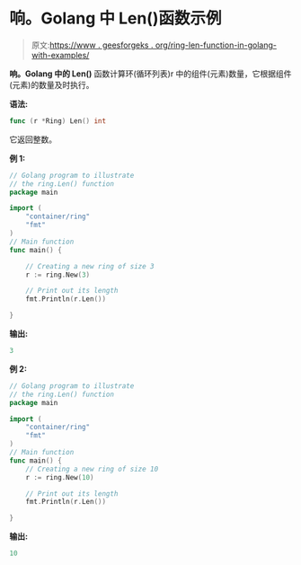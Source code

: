 # 响。Golang 中 Len()函数示例

> 原文:[https://www . geesforgeks . org/ring-len-function-in-golang-with-examples/](https://www.geeksforgeeks.org/ring-len-function-in-golang-with-examples/)

**响。Golang 中的 Len()** 函数计算环(循环列表)r 中的组件(元素)数量，它根据组件(元素)的数量及时执行。

**语法:**

```go
func (r *Ring) Len() int
```

它返回整数。

**例 1:**

```go
// Golang program to illustrate
// the ring.Len() function
package main

import (
    "container/ring"
    "fmt"
)
// Main function
func main() {

    // Creating a new ring of size 3
    r := ring.New(3)

    // Print out its length
    fmt.Println(r.Len())

}
```

**输出:**

```go
3
```

**例 2:**

```go
// Golang program to illustrate
// the ring.Len() function
package main

import (
    "container/ring"
    "fmt"
)
// Main function
func main() {
    // Creating a new ring of size 10
    r := ring.New(10)

    // Print out its length
    fmt.Println(r.Len())

}
```

**输出:**

```go
10
```